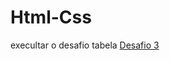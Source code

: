# Html-Css
 
execultar o desafio tabela <a href="https://kennedydjalma.github.io/projeto-android/">Desafio 3</a>